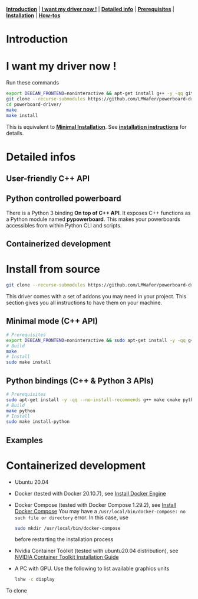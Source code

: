 [**Introduction**](#introduction) | [**I want my driver now !**](#i-want-my-driver-now) | [**Detailed info**](#detailed-infos) | [**Prerequisites**](#image-prerequisites) | [**Installation**](#image-installation) | [**How-tos**](#image-usage)

# Introduction 



# I want my driver now !
Run these commands
```bash
export DEBIAN_FRONTEND=noninteractive && apt-get install g++ -y -qq git make cmake python python-dev
git clone --recurse-submodules https://github.com/LMWafer/powerboard-driver.git
cd powerboard-driver/
make 
make install
```
This is equivalent to [**Minimal Installation**](#minimal-installation). See [**installation instructions**](#installation-instructions) for details.

# Detailed infos

## User-friendly C++ API

## Python controlled powerboard
There is a Python 3 binding **On top of C++ API**. It exposes C++ functions as a Python module named **pypowerboard**. This makes your powerboards accessibles from within Python CLI and scripts. 

## Containerized development 

# Install from source

```bash
git clone --recurse-submodules https://github.com/LMWafer/powerboard-driver.git
```

This driver comes with a set of addons you may need in your project. This section gives you all instructions to have them on your machine.

## Minimal mode (C++ API)

```bash
# Prerequisites
export DEBIAN_FRONTEND=noninteractive && sudo apt-get install -y -qq g++ make cmake python python-dev
# Build
make
# Install
sudo make install
```

## Python bindings (C++ & Python 3 APIs)

```bash
# Prerequisites
sudo apt-get install -y -qq --no-install-recommends g++ make cmake python python-dev python3 python3-dev python3-pip
# Build
make python
# Install
sudo make install-python
```

## Examples


# Containerized development
- Ubuntu 20.04
  
- Docker (tested with Docker 20.10.7), see [Install Docker Engine](https://docs.docker.com/engine/install/)

- Docker Compose (tested with Docker Compose 1.29.2), see [Install Docker Compose](https://docs.docker.com/compose/install/)
  You may have a `/usr/local/bin/docker-compose: no such file or directory` error. In this case, use
  ```bash
  sudo mkdir /usr/local/bin/docker-compose
  ```
  before restarting the installation process

- Nvidia Container Toolkit (tested with ubuntu20.04 distribution), see [NVIDIA Container Toolkit Installation Guide](https://docs.nvidia.com/datacenter/cloud-native/container-toolkit/install-guide.html)

- A PC with GPU. Use the following to list available graphics units
  ```bash
  lshw -c display
  ```

To clone

